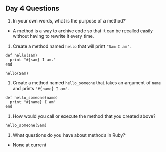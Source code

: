 ## Day 4 Questions

1. In your own words, what is the purpose of a method?

- A method is a way to archive code so that it can be recalled easily without having to rewrite it every time.

1. Create a method named `hello` that will print `"Sam I am"`.

```
def hello(sam)
  print "#{sam} I am."
end

hello(Sam)
```

1. Create a method named `hello_someone` that takes an argument of `name` and prints `"#{name} I am"`.

```
def hello_someone(name)
  print "#{name} I am"
end
```

1. How would you call or execute the method that you created above?

```
hello_someone(Sam)
```

1. What questions do you have about methods in Ruby?

- None at current
